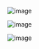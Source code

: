 ![image](https://user-images.githubusercontent.com/60442877/207227474-2f96d56e-b2b2-4ea0-b1aa-b3c8a1c08c81.png)

![image](https://user-images.githubusercontent.com/60442877/207227556-fc4e526f-8408-48ff-b887-8b99ce9c4426.png)

![image](https://user-images.githubusercontent.com/60442877/207227575-9bf59d30-6363-42f1-8e1b-70f557f32c60.png)
